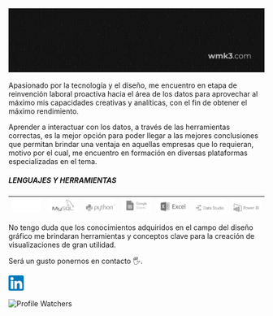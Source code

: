<div id="header" align="center">
  <img src="https://github.com/wmk3com/wmk3com/blob/main/header_03.jpg"/>
</div>
 
 <p></p>
  
<p> 
Apasionado por la tecnología y el diseño, me encuentro en etapa de reinvención laboral proactiva hacia el área de los datos para aprovechar al máximo mis capacidades creativas y analíticas, con el fin de obtener el máximo rendimiento.

Aprender a interactuar con los datos, a través de las herramientas correctas, es la mejor opción para poder llegar a las mejores conclusiones que permitan brindar una ventaja en aquellas empresas que lo requieran, motivo por el cual, me encuentro en formación en diversas plataformas especializadas en el tema.
</p>

##### LENGUAJES Y HERRAMIENTAS
  <img width="100%" src="https://github.com/wmk3com/wmk3com/blob/main/github.png"/> | <img width="100%" src="https://github.com/wmk3com/wmk3com/blob/main/mysql.png"/> |  <img width="100%" src="https://github.com/wmk3com/wmk3com/blob/main/python.png"/> | <img width="100%" src="https://github.com/wmk3com/wmk3com/blob/main/sheets.png"/> |  <img width="100%" src="https://github.com/wmk3com/wmk3com/blob/main/excel.png"/> | <img width="100%" src="https://github.com/wmk3com/wmk3com/blob/main/datastudio.png"/>  | <img width="100%" src="https://github.com/wmk3com/wmk3com/blob/main/powerbi.png"/>
  --|--|--|--|--|--|--


No tengo duda que los conocimientos adquiridos en el campo del diseño gráfico me brindaran herramientas y conceptos clave para la creación de visualizaciones de gran utilidad.

Será un gusto ponernos en contacto  :raised_hand_with_fingers_splayed:.	

[<img src="linkedin.png" width="30"/>](https://linkedin.com/in/wmk3com)


![Profile Watchers](https://img.shields.io/github/watchers/wmk3com/wmk3com?label=Profile%20Watchers&style=social)
